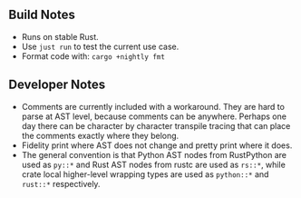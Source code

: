 ## Build Notes
- Runs on stable Rust.
- Use `just run` to test the current use case.
- Format code with: `cargo +nightly fmt`

## Developer Notes
- Comments are currently included with a workaround. They are hard to parse at AST level, because comments can be anywhere. Perhaps one day there can be character by character transpile tracing that can place the comments exactly where they belong.
- Fidelity print where AST does not change and pretty print where it does.
- The general convention is that Python AST nodes from RustPython are used as `py::*` and Rust AST nodes from rustc are used as `rs::*`, while crate local higher-level wrapping types are used as `python::*` and `rust::*` respectively.
